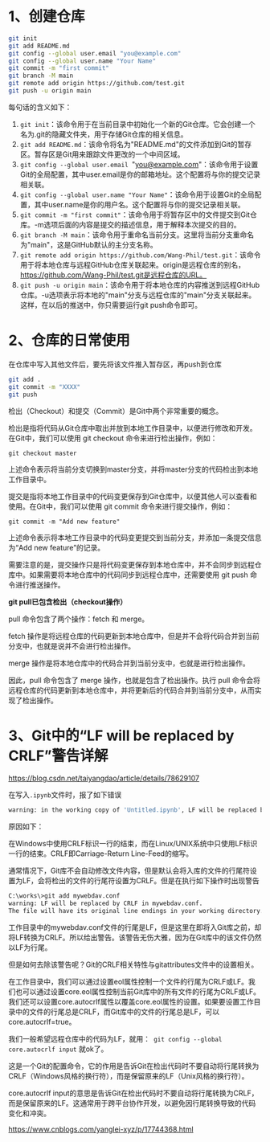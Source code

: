# 1、创建仓库

~~~ bash
git init
git add README.md
git config --global user.email "you@example.com"
git config --global user.name "Your Name"
git commit -m "first commit"
git branch -M main
git remote add origin https://github.com/test.git
git push -u origin main
~~~

每句话的含义如下：

1. `git init`：该命令用于在当前目录中初始化一个新的Git仓库。它会创建一个名为.git的隐藏文件夹，用于存储Git仓库的相关信息。
2. `git add README.md`：该命令将名为"README.md"的文件添加到Git的暂存区。暂存区是Git用来跟踪文件更改的一个中间区域。
3. `git config --global user.email `"you@example.com"：该命令用于设置Git的全局配置，其中user.email是你的邮箱地址。这个配置将与你的提交记录相关联。
4. `git config --global user.name "Your Name"`：该命令用于设置Git的全局配置，其中user.name是你的用户名。这个配置将与你的提交记录相关联。
5. `git commit -m "first commit"`：该命令用于将暂存区中的文件提交到Git仓库。-m选项后面的内容是提交的描述信息，用于解释本次提交的目的。
6. `git branch -M main`：该命令用于重命名当前分支。这里将当前分支重命名为"main"，这是GitHub默认的主分支名称。
7. `git remote add origin https://github.com/Wang-Phil/test.git`：该命令用于将本地仓库与远程GitHub仓库关联起来。origin是远程仓库的别名，https://github.com/Wang-Phil/test.git是远程仓库的URL。
8. `git push -u origin main`：该命令用于将本地仓库的内容推送到远程GitHub仓库。-u选项表示将本地的"main"分支与远程仓库的"main"分支关联起来。这样，在以后的推送中，你只需要运行git push命令即可。

# 2、仓库的日常使用

在仓库中写入其他文件后，要先将该文件推入暂存区，再push到仓库

~~~bash
git add .
git commit -m "XXXX"
git push
~~~



检出（Checkout）和提交（Commit）是Git中两个非常重要的概念。

检出是指将代码从Git仓库中取出并放到本地工作目录中，以便进行修改和开发。在Git中，我们可以使用 git checkout 命令来进行检出操作，例如：

```
git checkout master
```

上述命令表示将当前分支切换到master分支，并将master分支的代码检出到本地工作目录中。

提交是指将本地工作目录中的代码变更保存到Git仓库中，以便其他人可以查看和使用。在Git中，我们可以使用 git commit 命令来进行提交操作，例如：

```
git commit -m "Add new feature"
```

上述命令表示将本地工作目录中的代码变更提交到当前分支，并添加一条提交信息为“Add new feature”的记录。

需要注意的是，提交操作只是将代码变更保存到本地仓库中，并不会同步到远程仓库中。如果需要将本地仓库中的代码同步到远程仓库中，还需要使用 git push 命令进行推送操作。

**git pull已包含检出（checkout操作）**

pull 命令包含了两个操作：fetch 和 merge。

fetch 操作是将远程仓库的代码更新到本地仓库中，但是并不会将代码合并到当前分支中，也就是说并不会进行检出操作。

merge 操作是将本地仓库中的代码合并到当前分支中，也就是进行检出操作。

因此，pull 命令包含了 merge 操作，也就是包含了检出操作。执行 pull 命令会将远程仓库的代码更新到本地仓库中，并将更新后的代码合并到当前分支中，从而实现了检出操作。



# 3、Git中的“LF will be replaced by CRLF”警告详解

https://blog.csdn.net/taiyangdao/article/details/78629107

在写入`.ipynb`文件时，报了如下错误

~~~bash
warning: in the working copy of 'Untitled.ipynb', LF will be replaced by CRLF the next time Git touches it
~~~

原因如下：

在Windows中使用CRLF标识一行的结束，而在Linux/UNIX系统中只使用LF标识一行的结束。CRLF即Carriage-Return Line-Feed的缩写。

通常情况下，Git库不会自动修改文件内容，但是默认会将入库的文件的行尾符设置为LF，会将检出的文件的行尾符设置为CRLF。但是在执行如下操作时出现警告

~~~bash
C:\works\>git add mywebdav.conf
warning: LF will be replaced by CRLF in mywebdav.conf.
The file will have its original line endings in your working directory.
~~~

工作目录中的mywebdav.conf文件的行尾是LF，但是这里在即将入Git库之前，却将LF转换为CRLF。所以给出警告。该警告无伤大雅，因为在Git库中的该文件仍然以LF为行尾。



但是如何去除该警告呢？Git的CRLF相关特性与gitattributes文件中的设置相关。



在工作目录中，我们可以通过设置eol属性控制一个文件的行尾为CRLF或LF。我们也可以通过设置core.eol属性控制当前Git库中的所有文件的行尾为CRLF或LF。我们还可以设置core.autocrlf属性以覆盖core.eol属性的设置。如果要设置工作目录中的文件的行尾总是CRLF，而Git库中的文件的行尾总是LF，可以core.autocrlf=true。



我们一般希望远程仓库中的代码为LF，就用：` git config --global core.autocrlf input` 就ok了。

这是一个Git的配置命令，它的作用是告诉Git在检出代码时不要自动将行尾转换为CRLF（Windows风格的换行符），而是保留原来的LF（Unix风格的换行符）。

core.autocrlf input的意思是告诉Git在检出代码时不要自动将行尾转换为CRLF，而是保留原来的LF。这通常用于跨平台协作开发，以避免因行尾转换导致的代码变化和冲突。

https://www.cnblogs.com/yanglei-xyz/p/17744368.html

















